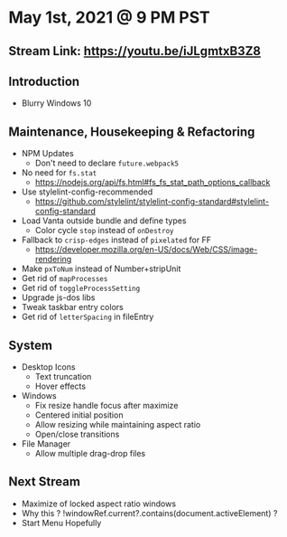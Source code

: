 # May 1st, 2021 @ 9 PM PST

## Stream Link: https://youtu.be/iJLgmtxB3Z8

## Introduction

- Blurry Windows 10

## Maintenance, Housekeeping & Refactoring

- NPM Updates
  - Don't need to declare `future.webpack5`
- No need for `fs.stat`
  - https://nodejs.org/api/fs.html#fs_fs_stat_path_options_callback
- Use stylelint-config-recommended
  - https://github.com/stylelint/stylelint-config-standard#stylelint-config-standard
- Load Vanta outside bundle and define types
  - Color cycle `stop` instead of `onDestroy`
- Fallback to `crisp-edges` instead of `pixelated` for FF
  - https://developer.mozilla.org/en-US/docs/Web/CSS/image-rendering
- Make `pxToNum` instead of Number+stripUnit
- Get rid of `mapProcesses`
- Get rid of `toggleProcessSetting`
- Upgrade js-dos libs
- Tweak taskbar entry colors
- Get rid of `letterSpacing` in fileEntry

## System

- Desktop Icons
  - Text truncation
  - Hover effects
- Windows
  - Fix resize handle focus after maximize
  - Centered initial position
  - Allow resizing while maintaining aspect ratio
  - Open/close transitions
- File Manager
  - Allow multiple drag-drop files

## Next Stream

- Maximize of locked aspect ratio windows
- Why this ? !windowRef.current?.contains(document.activeElement) ?
- Start Menu Hopefully
